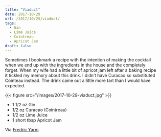 ```yaml
---
title: "Viaduct"
date: 2017-10-29
url: /2017/10/29/viaduct/
tags:
  - Gin
  - Lime Juice
  - Cointreau
  - Apricot Jam
draft: false
---
```

Sometimes I bookmark a recipe with the intention of making the cocktail when we end up with the ingredients in the house and the completely forget. When my wife had a little bit of apricot jam left after a baking recipe it tickled my memory about this drink. I didn't have Curacao so substituted Cointeau instead. The drink came out a little more tart than I would have expected.

{{< figure src="/images/2017-10-29-viaduct.jpg" >}}

* 1 1/2 oz Gin
* 1/2 oz Curacao (Cointreau)
* 1/2 oz Lime Juice
* 1 short tbsp Apricot Jam

Via [Fredric Yarm](http://cocktailvirgin.blogspot.com/2017/03/viaduct.html)
